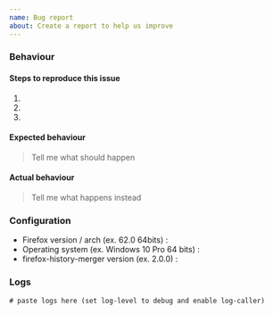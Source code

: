 ```yaml
---
name: Bug report
about: Create a report to help us improve
---
```


### Behaviour

#### Steps to reproduce this issue

1.
2.
3.

#### Expected behaviour

> Tell me what should happen

#### Actual behaviour

> Tell me what happens instead

### Configuration

* Firefox version / arch (ex. 62.0 64bits) :
* Operating system (ex. Windows 10 Pro 64 bits) :
* firefox-history-merger version (ex. 2.0.0) :

### Logs

```
# paste logs here (set log-level to debug and enable log-caller)
```
